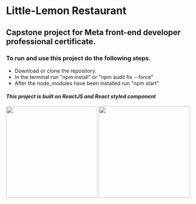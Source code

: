 # Little-Lemon Restaurant
## Capstone project for Meta front-end developer professional certificate.

### **To run and use this project do the following steps.**
* Download or clone the repository.
* In the terminal run "npm install" or "npm audit fix --force"
* After the node_modules have been installed run "npm start"

#### _This project is built on ReactJS and React styled component_
<p>
<img src="https://upload.wikimedia.org/wikipedia/commons/a/ab/Meta-Logo.png" width="250"/>
<img src="https://1000logos.net/wp-content/uploads/2022/06/Coursera-Logo.png" width="250" />
</p>

